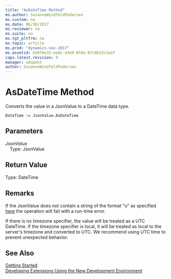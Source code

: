 ```yaml
---
title: "AsDateTime Method"
ms.author: SusanneWindfeldPedersen
ms.custom: na
ms.date: 06/30/2017
ms.reviewer: na
ms.suite: na
ms.tgt_pltfrm: na
ms.topic: article
ms.prod: "dynamics-nav-2017"
ms.assetid: 620f0e32-eadc-43e9-8f6e-8fc0b12c3aaf
caps.latest.revision: 9
manager: edupont
author: SusanneWindfeldPedersen
---
```


# AsDateTime Method

Converts the value in a JsonValue to a DateTime data type.

```
DateTime := JsonValue.AsDateTime
```

## Parameters
*JsonValue*  
&emsp;Type: JsonValue

## Return Value
Type: DateTime

## Remarks
If the JsonValue does not contain a string of the format "o" as specified [here](https://msdn.microsoft.com/en-us/library/az4se3k1(v=vs.110).aspx) the operation will fail with a run-time error.

If there is no timezone specifier, the value will be treated as a UTC DateTime. If the timezone specifier is local, it will be treated as local to the server's timezone and converted to UTC. We recommend using UTC time to prevent unexpected behavior.

## See Also
[Getting Started](../devenv-get-started.md)  
[Developing Extensions Using the New Development Environment](../devenv-dev-overview.md)
